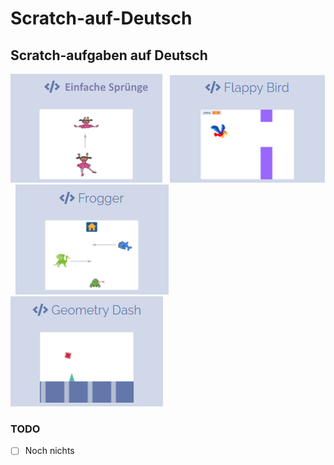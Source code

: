 # Scratch-auf-Deutsch

## Scratch-aufgaben auf Deutsch

[![Einfache Sprünge](https://github.com/coderdojolund/Scratch-auf-Deutsch/blob/main/EinfacheSprünge/EinfacheSprünge.png)](https://github.com/coderdojolund/Scratch-auf-Deutsch/blob/main/EinfacheSprünge/EinfacheSprünge.md)
&nbsp;
[![Flappy Bird](https://github.com/coderdojolund/Scratch-auf-Deutsch/blob/main/FlappyBird/flappy.png)](https://github.com/coderdojolund/Scratch-auf-Deutsch/blob/main/FlappyBird/FlappyBird.md)
&nbsp;
[![Frogger](https://github.com/coderdojolund/Scratch-auf-Deutsch/blob/main/Frogger/Frogger.png)](https://github.com/coderdojolund/Scratch-auf-Deutsch/blob/main/Frogger/Frogger.md)
&nbsp;
[![Geometry Dash](https://github.com/coderdojolund/Scratch-auf-Deutsch/blob/main/GeometryDash/geometry-dash.png)](https://github.com/coderdojolund/Scratch-auf-Deutsch/blob/main/GeometryDash/GeometryDash.md)


### TODO
- [ ] Noch nichts

